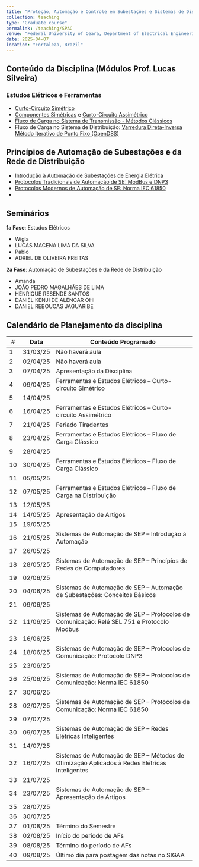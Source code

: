 ```yaml
---
title: "Proteção, Automação e Controle em Subestações e Sistemas de Distribuição Inteligentes"
collection: teaching
type: "Graduate course"
permalink: /teaching/SPAC
venue: "Federal University of Ceara, Department of Electrical Engineering"
date: 2025-04-07
location: "Fortaleza, Brazil"
---
```


## Conteúdo da Disciplina (Módulos Prof. Lucas Silveira)

### Estudos Elétricos e Ferramentas

- [Curto-Circuito Simétrico](https://github.com/lucassm/asp-ufc/blob/main/slides/04-symmetrical-faults.pdf)
- [Componentes Simétricas](https://github.com/lucassm/asp-ufc/blob/main/slides/05-symmetrical-components.pdf) e [Curto-Circuito Assimétrico](https://github.com/lucassm/asp-ufc/blob/main/slides/06-unsymetrical-faults.pdf)
- [Fluxo de Carga no Sistema de Transmissão - Métodos Clássicos](https://github.com/lucassm/asp-ufc/blob/main/slides/07-power-flow.pdf)
- Fluxo de Carga no Sistema de Distribuição: [Varredura Direta-Inversa](https://github.com/lucassm/dist-ufc/blob/master/slides/08-distribution-feeder-analysis.pdf) [Método Iterativo de Ponto Fixo (OpenDSS)](https://github.com/lucassm/dist-ufc/tree/master/slides)

## Princípios de Automação de Subestações e da Rede de Distribuição

- [Introdução à Automação de Subestações de Energia Elétrica]()
- [Protocolos Tradicionais de Automação de SE: ModBus e DNP3]()
- [Protocolos Modernos de Automação de SE: Norma IEC 61850]()
- 

## Seminários

**1a Fase**: Estudos Elétricos

- Wigla
- LUCAS MACENA LIMA DA SILVA
- Pablo
- ADRIEL DE OLIVEIRA FREITAS

**2a Fase**: Automação de Subestações e da Rede de Distribuição

- Amanda
- JOÃO PEDRO MAGALHÃES DE LIMA
- HENRIQUE RESENDE SANTOS
- DANIEL KENJI DE ALENCAR OHI
- DANIEL REBOUCAS JAGUARIBE

## Calendário de Planejamento da disciplina

| #  | Data     | Conteúdo Programado                                                                           |
|----|----------|-----------------------------------------------------------------------------------------------|
| 1  | 31/03/25 | Não haverá aula                                                                               |
| 2  | 02/04/25 | Não haverá aula                                                                               |
| 3  | 07/04/25 | Apresentação da Disciplina                                                                    |
| 4  | 09/04/25 | Ferramentas e Estudos Elétricos – Curto-circuito Simétrico                                    |
| 5  | 14/04/25 |                                                                                               |
| 6  | 16/04/25 | Ferramentas e Estudos Elétricos – Curto-circuito Assimétrico                                  |
| 7  | 21/04/25 | Feriado Tiradentes                                                                            |
| 8  | 23/04/25 | Ferramentas e Estudos Elétricos – Fluxo de Carga Clássico                                     |
| 9  | 28/04/25 |                                                                                               |
| 10 | 30/04/25 | Ferramentas e Estudos Elétricos – Fluxo de Carga Clássico                                     |
| 11 | 05/05/25 |                                                                                               |
| 12 | 07/05/25 | Ferramentas e Estudos Elétricos – Fluxo de Carga na Distribuição                              |
| 13 | 12/05/25 |                                                                                               |
| 14 | 14/05/25 | Apresentação de Artigos                                                                       |
| 15 | 19/05/25 |                                                                                               |
| 16 | 21/05/25 | Sistemas de Automação de SEP – Introdução à Automação                                         |
| 17 | 26/05/25 |                                                                                               |
| 18 | 28/05/25 | Sistemas de Automação de SEP – Princípios de Redes de Computadores                            |
| 19 | 02/06/25 |                                                                                               |
| 20 | 04/06/25 | Sistemas de Automação de SEP – Automação de Subestações: Conceitos Básicos                    |
| 21 | 09/06/25 |                                                                                               |
| 22 | 11/06/25 | Sistemas de Automação de SEP – Protocolos de Comunicação: Relé SEL 751 e Protocolo Modbus     |
| 23 | 16/06/25 |                                                                                               |
| 24 | 18/06/25 | Sistemas de Automação de SEP – Protocolos de Comunicação: Protocolo DNP3                      |
| 25 | 23/06/25 |                                                                                               |
| 26 | 25/06/25 | Sistemas de Automação de SEP – Protocolos de Comunicação: Norma IEC 61850                     |
| 27 | 30/06/25 |                                                                                               |
| 28 | 02/07/25 | Sistemas de Automação de SEP – Protocolos de Comunicação: Norma IEC 61850                     |
| 29 | 07/07/25 |                                                                                               |
| 30 | 09/07/25 | Sistemas de Automação de SEP – Redes Elétricas Inteligentes                                   |
| 31 | 14/07/25 |                                                                                               |
| 32 | 16/07/25 | Sistemas de Automação de SEP – Métodos de Otimização Aplicados à Redes Elétricas Inteligentes |
| 33 | 21/07/25 |                                                                                               |
| 34 | 23/07/25 | Sistemas de Automação de SEP – Apresentação de Artigos                                        |
| 35 | 28/07/25 |                                                                                               |
| 36 | 30/07/25 |                                                                                               |
| 37 | 01/08/25 | Término do Semestre                                                                           |
| 38 | 02/08/25 | Início do período de AFs                                                                      |
| 39 | 08/08/25 | Término do período de AFs                                                                     |
| 40 | 09/08/25 | Último dia para postagem das notas no SIGAA                                                   |